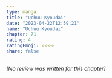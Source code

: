 ```yaml
---
type: manga
title: "Uchuu Kyoudai"
date: "2023-04-22T12:59:21"
name: "Uchuu Kyoudai"
chapter: 71
rating: 4
ratingEmoji: ⭐️⭐️⭐️⭐️
share: false
---
```


*[No review was written for this chapter]*
